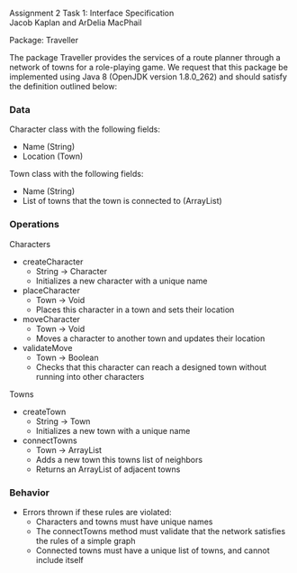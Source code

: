 Assignment 2 Task 1: Interface Specification  
Jacob Kaplan and ArDelia MacPhail  

Package: Traveller  

The package Traveller provides the services of a route planner through a network of towns for a role-playing game. We request that this package be implemented using Java 8 (OpenJDK version 1.8.0_262) and should satisfy the definition outlined below:  

### Data ###  
Character class with the following fields:  
* Name (String)  
* Location (Town) 

Town class with the following fields:  
* Name (String)
* List of towns that the town is connected to (ArrayList<Town>)

### Operations ###  
Characters  
* createCharacter  
  * String -> Character
  * Initializes a new character with a unique name
* placeCharacter  
  * Town -> Void
  * Places this character in a town and sets their location  
* moveCharacter 
  * Town -> Void
  * Moves a character to another town and updates their location  
* validateMove
  * Town -> Boolean
  * Checks that this character can reach a designed town without running into other characters

Towns  
* createTown
  * String -> Town
  * Initializes a new town with a unique name  
* connectTowns
  * Town -> ArrayList<Town>
  * Adds a new town this towns list of neighbors 
  * Returns an ArrayList of adjacent towns  

### Behavior ###
* Errors thrown if these rules are violated:
  * Characters and towns must have unique names  
  * The connectTowns method must validate that the network satisfies the rules of a simple graph  
  * Connected towns must have a unique list of towns, and cannot include itself  
